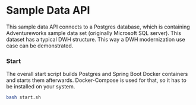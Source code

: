 # Sample Data API
This sample data API connects to a Postgres database, which is containing Adventureworks sample data set (originally Microsoft SQL server). This dataset has a typical DWH structure. This way a DWH modernization use case can be demonstrated.

### Start

The overall start script builds Postgres and Spring Boot Docker containers and starts them afterwards. Docker-Compose is used for that, so it has to be installed on your system.

```bash
bash start.sh
```

